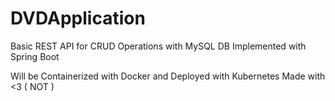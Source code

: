 # DVDApplication

Basic REST API for CRUD Operations with MySQL DB
Implemented with Spring Boot

Will be Containerized with Docker and Deployed with Kubernetes
Made with <3 ( NOT )
